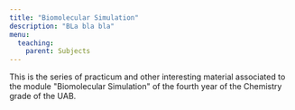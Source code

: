 ```yaml
---
title: "Biomolecular Simulation"
description: "BLa bla bla"
menu:
  teaching:
    parent: Subjects
---
```



This is the series of practicum and other interesting material associated to the module "Biomolecular Simulation" of the fourth year of the Chemistry grade of the UAB.